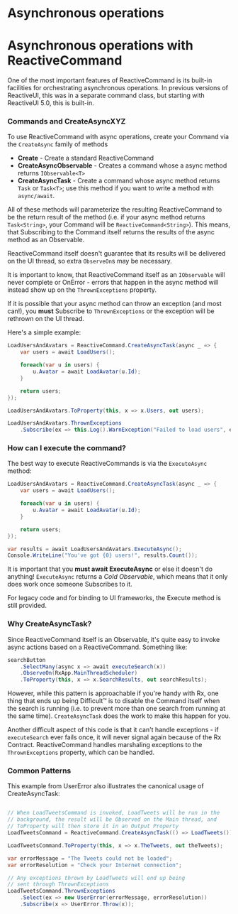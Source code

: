 # Asynchronous operations

# Asynchronous operations with ReactiveCommand

One of the most important features of ReactiveCommand is its built-in
facilities for orchestrating asynchronous operations. In previous versions of
ReactiveUI, this was in a separate command class, but starting with ReactiveUI
5.0, this is built-in.

### Commands and CreateAsyncXYZ

To use ReactiveCommand with async operations, create your Command via the
`CreateAsync` family of methods

* **Create** - Create a standard ReactiveCommand
* **CreateAsyncObservable** - Creates a command whose a async method returns
  `IObservable<T>`
* **CreateAsyncTask** - Create a command whose async method returns `Task` or
  `Task<T>`; use this method if you want to write a method with `async/await`.

All of these methods will parameterize the resulting ReactiveCommand to be the
return result of the method (i.e. if your async method returns `Task<String>`,
your Command will be `ReactiveCommand<String>`). This means, that Subscribing
to the Command itself returns the results of the async method as an
Observable.

ReactiveCommand itself doesn't guarantee that its results will be delivered
on the UI thread, so extra `ObserveOn`s may be necessary.

It is important to know, that ReactiveCommand itself as an `IObservable` will
never complete or OnError - errors that happen in the async method will
instead show up on the `ThrownExceptions` property.

If it is possible that your async method can throw an exception (and most
can!), you **must** Subscribe to `ThrownExceptions` or the exception will be
rethrown on the UI thread.

Here's a simple example:

```cs
LoadUsersAndAvatars = ReactiveCommand.CreateAsyncTask(async _ => {
    var users = await LoadUsers();

    foreach(var u in users) {
        u.Avatar = await LoadAvatar(u.Id);
    }

    return users;
});

LoadUsersAndAvatars.ToProperty(this, x => x.Users, out users);

LoadUsersAndAvatars.ThrownExceptions
    .Subscribe(ex => this.Log().WarnException("Failed to load users", ex));
```

### How can I execute the command?

The best way to execute ReactiveCommands is via the `ExecuteAsync` method:

```cs
LoadUsersAndAvatars = ReactiveCommand.CreateAsyncTask(async _ => {
    var users = await LoadUsers();

    foreach(var u in users) {
        u.Avatar = await LoadAvatar(u.Id);
    }

    return users;
});

var results = await LoadUsersAndAvatars.ExecuteAsync();
Console.WriteLine("You've got {0} users!", results.Count());
```

It is important that you **must await ExecuteAsync** or else it doesn't do
anything! `ExecuteAsync` returns a *Cold Observable*, which means that it only
does work once someone Subscribes to it.

For legacy code and for binding to UI frameworks, the Execute method is still
provided.

### Why CreateAsyncTask?

Since ReactiveCommand itself is an Observable, it's quite easy to invoke async
actions based on a ReactiveCommand. Something like:

```cs
searchButton
    .SelectMany(async x => await executeSearch(x))
    .ObserveOn(RxApp.MainThreadScheduler)
    .ToProperty(this, x => x.SearchResults, out searchResults);
```

However, while this pattern is approachable if you're handy with Rx, one thing
that ends up being Difficult™ is to disable the Command itself when the search
is running (i.e. to prevent more than one search from running at the same
time). `CreateAsyncTask` does the work to make this happen for you.

Another difficult aspect of this code is that it can't handle exceptions - if
`executeSearch` ever fails once, it will never signal again because of the Rx
Contract. ReactiveCommand handles marshaling exceptions to the
`ThrownExceptions` property, which can be handled.

### Common Patterns

This example from UserError also illustrates the canonical usage of
CreateAsyncTask:

```cs

// When LoadTweetsCommand is invoked, LoadTweets will be run in the
// background, the result will be Observed on the Main thread, and
// ToProperty will then store it in an Output Property
LoadTweetsCommand = ReactiveCommand.CreateAsyncTask(() => LoadTweets())

LoadTweetsCommand.ToProperty(this, x => x.TheTweets, out theTweets);

var errorMessage = "The Tweets could not be loaded";
var errorResolution = "Check your Internet connection";

// Any exceptions thrown by LoadTweets will end up being
// sent through ThrownExceptions
LoadTweetsCommand.ThrownExceptions
    .Select(ex => new UserError(errorMessage, errorResolution))
    .Subscribe(x => UserError.Throw(x));
```
